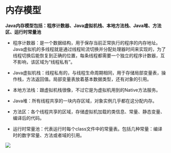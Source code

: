 # 内存模型

**Java内存模型包括：程序计数器、Java虚拟机栈、本地方法栈、Java堆、方法区、运行时常量池**

- 程序计数器：是一个数据结构，用于保存当前正常执行的程序的内存地址。Java虚拟机的多线程就是通过线程轮流切换并分配处理器时间来实现的，为了线程切换后能恢复到正确的位置，每条线程都需要一个独立的程序计数器，互不影响，该区域为“线程私有”。

- Java虚拟机栈：线程私有的，与线程生命周期相同，用于存储局部变量表，操作栈，方法返回值。局部变量表放着基本数据类型，还有对象的引用。

- 本地方法栈：跟虚拟机栈很像，不过它是为虚拟机用到的Native方法服务。

- Java堆：所有线程共享的一块内存区域，对象实例几乎都在这分配内存。

- 方法区：各个线程共享的区域，存储虚拟机加载的类信息、常量、静态变量、编译后的代码。

- 运行时常量池：代表运行时每个class文件中的常量表。包括几种常量：编译时的数字常量、方法或者域的引用。

![](http://ovsf6lwoc.bkt.clouddn.com/image/jpg/201709171540.png)